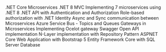 
.NET Core Microservices .NET 8 MVC
Implementing 7 microservices using .NET 8
.NET API with Authentication and Authorization
Role-based authorization with .NET Identity
Async and Sync communication between Microservices
Azure Service Bus - Topics and Queues
Gateways in Microservices
Implementing Ocelot gateway
Swagger Open API implementation
N-Layer implementation with Repository Pattern
ASPNET Core Web Application with Bootstrap 5
Entity Framework Core with SQL Server Database
